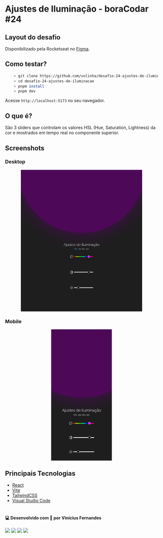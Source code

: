 # Ajustes de Iluminação - boraCodar #24

## Layout do desafio

Disponibilizado pela Rocketseat no [Figma](https://www.figma.com/community/file/1250810959627241982).

## Como testar?

```bash
    > git clone https://github.com/volinha/desafio-24-ajustes-de-iluminacao
    > cd desafio-24-ajustes-de-iluminacao
    > pnpm install
    > pnpm dev
```

Acesse `http://localhost:5173` no seu navegador.

## O que é?

São 3 sliders que controlam os valores HSL (Hue, Saturation, Lightness) da cor e mostrados em tempo real no componente superior.

## Screenshots

### Desktop
<p align="center" style="display: flex; align-items: flex-start; justify-content: center;">
  <img src="public/desktop.png" width="400px"/>
</p>

### Mobile
<p align="center" style="display: flex; align-items: flex-start; justify-content: center;">
  <img src="public/mobile.png" width="200px"/>
</p>

## Principais Tecnologias

- [React](https://react.dev)
- [Vite](https://vitejs.dev)
- [TailwindCSS](https://tailwindcss.com)
- [Visual Studio Code](https://code.visualstudio.com)

#

#### 💻 Desenvolvido com 💖 por Vinícius Fernandes
[<img src = "https://img.shields.io/badge/facebook-%231877F2.svg?&style=for-the-badge&logo=facebook&logoColor=white">](https://www.facebook.com/viniciusfvb)
[<img src="https://img.shields.io/badge/linkedin-%230077B5.svg?&style=for-the-badge&logo=linkedin&logoColor=white" />](https://www.linkedin.com/in/viniciusfernandesdev/)
[<img src="https://img.shields.io/badge/twitter-%231DA1F2.svg?&style=for-the-badge&logo=twitter&logoColor=white" />](https://twitter.com/volafernandes)
<a href = "mailto:viniciusfernandesdev@gmail.com"><img src="https://img.shields.io/badge/-Gmail-%23333?style=for-the-badge&logo=gmail&logoColor=white" target="_blank"></a>
<br />